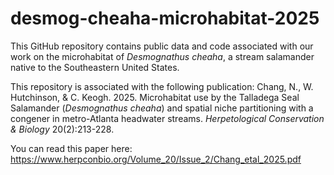 # desmog-cheaha-microhabitat-2025

This GitHub repository contains public data and code associated with our work on the microhabitat of *Desmognathus cheaha*, a stream salamander native to the Southeastern United States.

This repository is associated with the following publication: Chang, N., W. Hutchinson, & C. Keogh. 2025. Microhabitat use by the Talladega Seal Salamander (*Desmognathus cheaha*) and spatial niche partitioning with a congener in metro-Atlanta headwater streams. *Herpetological Conservation & Biology* 20(2):213-228.

You can read this paper here: <https://www.herpconbio.org/Volume_20/Issue_2/Chang_etal_2025.pdf>
